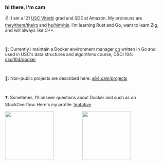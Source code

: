 ### hi there, i'm cam

✌️:  I am a '21 [USC Viterbi](https://viterbischool.usc.edu/) grad and SDE at Amazon. My pronouns are [they/them/theirs](https://pronoun.is/they/.../themselves) and [he/him/his](https://pronoun.is/he/.../himself). I'm learning Rust and Go, want to learn Zig, and will always like C++.

<br>

:whale:: Currently I maintain a Docker environment manager [ch](https://github.com/camerondurham/ch) written in Go and used in USC's data structures and algorithms course, CSCI 104: [csci104/docker](https://github.com/csci104/docker)

<br>

:closed_lock_with_key:: Non-public projects are described here: [u64.cam/projects](https://u64.cam/projects.html)

<br>

:question:: Sometimes, I'll answer questions about Docker and such as on StackOverflow. Here's my profile: [tentative](https://stackoverflow.com/users/story/4676641)

<div align="center">
  <a href="https://github-readme-stats.vercel.app/api/top-langs/?username=camerondurham&layout=compact&theme=buefy">
    <img height="160em" src="https://github-readme-stats.vercel.app/api?username=camerondurham&theme=buefy&show_icons=true" />
    <img height="160em" align="left" src="https://github-readme-stats.vercel.app/api/top-langs/?username=camerondurham&langs_count=5&layout=compact&theme=buefy&hide=tex,vim%20script,powershell,makefile,sage" />

  </a>
  
<!--
    <a href="https://u64.cam">
      <img src="https://komarev.com/ghpvc/?username=camerondurham" />
    </a>
  -->
  
</div>

<!--
**camerondurham/camerondurham** is a ✨ _special_ ✨ repository because its `README.md` (this file) appears on your GitHub profile.

<a href="https://github.com/anuraghazra/github-readme-stats">
  <img align="left" src="https://github-readme-stats.vercel.app/api/top-langs/?username=camerondurham&hide=php,html&langs_count=5&layout=compact&theme=dark" />
</a>
-->
